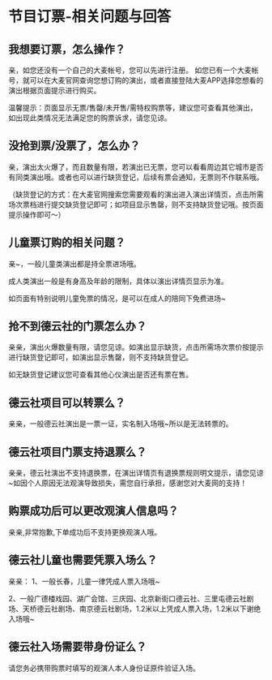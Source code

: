 # 节目订票-相关问题与回答

## 我想要订票，怎么操作？
亲，如您还没有一个自己的大麦帐号，您可以先进行注册。
如您已有一个大麦帐号，就可以在大麦官网查询您想订购的演出，或者直接登陆大麦APP选择您想看的演出根据页面提示进行购买。

温馨提示：页面显示无票/售罄/未开售/需特权购票等，建议您可查看其他演出，如出现此类情况无法满足您的购票诉求，请您见谅。

## 没抢到票/没票了，怎么办？
亲，演出太火爆了，而且数量有限，若演出已无票，您可以看看周边其它城市是否有同类演出哦。或者也可以进行缺货登记，后续有票会通知，无票则不作联系哦。

（缺货登记的方式：在大麦官网搜索您需要观看的演出进入演出详情页，点击所需场次票档进行提交缺货登记即可；如项目显示售罄，则不支持缺货登记哦。按页面提示操作即可～）

## 儿童票订购的相关问题？
亲~，一般儿童类演出都是持全票进场哦。

成人类演出一般是有身高及年龄的限制，具体以演出详情页显示为准。

如页面有特别说明儿童免票的情况，是可以在成人的陪同下免费进场~

## 抢不到德云社的门票怎么办？
亲亲，演出火爆数量有限，请您见谅。如演出显示缺货，点击所需场次票价按提示进行缺货登记即可，如演出显示售罄，则不支持缺货登记。

如无缺货登记建议您可查看其他心仪演出是否还有票在售。

## 德云社项目可以转票么？
亲亲，一般德云社演出是一票一证，实名制入场哦~所以是无法转票的。

## 德云社项目门票支持退票么？
亲亲，德云社演出不支持退换票，在演出详情页有退换票规则明文提示，请您见谅~如因个人原因无法观演导致损失，需您自行承担，感谢您对大麦网的支持！

## 购票成功后可以更改观演人信息吗？
亲亲,非常抱歉,下单成功后不支持更换观演人哦。

## 德云社儿童也需要凭票入场么？
亲亲：
1、一般长春，儿童一律凭成人票入场哦~

2、一般广德楼戏园、湖广会馆、三庆园、北京新街口德云社、三里屯德云社剧场、天桥德云社剧场、南京德云社剧场，1.2米以上凭成人票入场，1.2米以下谢绝入场哦~

## 德云社入场需要带身份证么？
请您务必携带购票时填写的观演人本人身份证原件验证入场。
